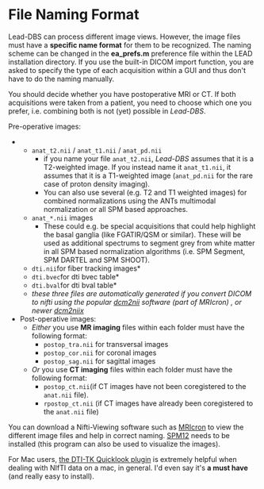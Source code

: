 # File Naming Format

Lead-DBS can process different image views. However, the image files must have a **specific name format** for them to be recognized. The naming scheme can be changed in the **ea\_prefs.m** preference file within the LEAD installation directory. If you use the built-in DICOM import function, you are asked to specify the type of each acquisition within a GUI and thus don't have to do the naming manually. 

You should decide whether you have postoperative MRI or CT. If both acquisitions were taken from a patient, you need to choose which one you prefer, i.e. combining both is not \(yet\) possible in _Lead-DBS_.

Pre-operative images:

* * `anat_t2.nii` / `anat_t1.nii` / `anat_pd.nii`
    * if you name your file `anat_t2.nii`, _Lead-DBS_ assumes that it is a T2-weighted image. If you instead name it `anat_t1.nii`, it assumes that it is a T1-weighted image \(`anat_pd.nii` for the rare case of proton density imaging\).
    * You can also use several \(e.g. T2 and T1 weighted images\) for combined normalizations using the ANTs multimodal normalization or all SPM based approaches.
  * `anat_*.nii` images
    * These could e.g. be special acquisitions that could help highlight the basal ganglia \(like FGATIR/QSM or similar\). These will be used as additional spectrums to segment grey from white matter in all SPM based normalization algorithms \(i.e. SPM Segment, SPM DARTEL and SPM SHOOT\).
  * `dti.nii`for fiber tracking images\*
  * `dti.bvec`for dti bvec table\*
  * `dti.bval`for dti bval table\*
  * _these three files are automatically generated if you convert DICOM to nifti using the popular_ [_dcm2nii_](https://www.nitrc.org/projects/mricron) _software \(part of MRIcron\) , or newer_ [_dcm2niix_](https://www.nitrc.org/projects/mricrogl/)
* Post-operative images:
  * _Either_ you use **MR imaging** files within each folder must have the following format:
    * `postop_tra.nii` for transversal images
    * `postop_cor.nii` for coronal images
    * `postop_sag.nii` for sagittal images
  * _Or_ you use **CT imaging** files within each folder must have the following format:
    * `postop_ct.nii`\(if CT images have not been coregistered to the `anat.nii` file\).
    * `rpostop_ct.nii` \(if CT images have already been coregistered to the `anat.nii` file\)

You can download a Nifti-Viewing software such as [MRIcron](https://www.nitrc.org/projects/mricron) to view the different image files and help in correct naming. [SPM12](http://www.fil.ion.ucl.ac.uk/spm/software/spm12/) needs to be installed \(this program can also be used to visualize the images\).

For Mac users, [the DTI-TK Quicklook plugin](http://dti-tk.sourceforge.net/pmwiki/pmwiki.php?n=QuicklookPlugin.Main) is extremely helpful when dealing with NIfTI data on a mac, in general. I'd even say it's **a must have** \(and really easy to install\).

